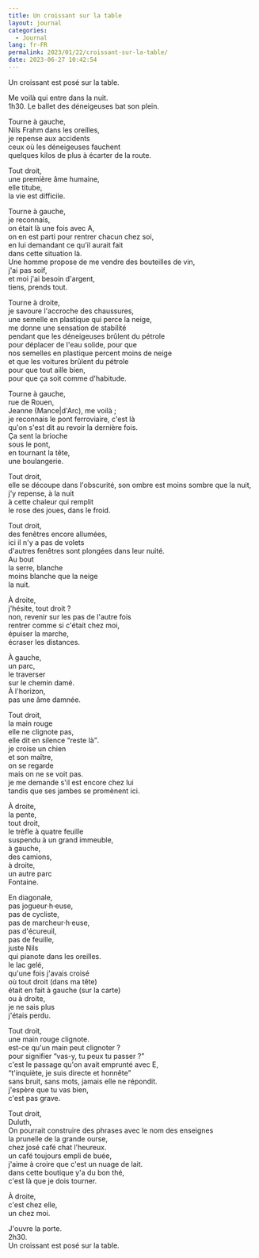 ```yaml
---
title: Un croissant sur la table
layout: journal
categories:
  - Journal
lang: fr-FR
permalink: 2023/01/22/croissant-sur-la-table/
date: 2023-06-27 10:42:54
---
```


Un croissant est posé sur la table.

Me voilà qui entre dans la nuit.\
1h30.
Le ballet des déneigeuses bat son plein.

Tourne à gauche,\
Nils Frahm dans les oreilles,\
je repense aux accidents\
ceux où les déneigeuses fauchent\
quelques kilos de plus à écarter de la route.

Tout droit,\
une première âme humaine,\
elle titube,\
la vie est difficile.

Tourne à gauche,\
je reconnais,\
on était là une fois avec A,\
on en est parti pour rentrer chacun chez soi,\
en lui demandant ce qu'il aurait fait\
dans cette situation là.\
Une homme propose de me vendre des bouteilles de vin,\
j'ai pas soif,\
et moi j'ai besoin d'argent,\
tiens, prends tout.

Tourne à droite,\
je savoure l'accroche des chaussures,\
une semelle en plastique qui perce la neige,\
me donne une sensation de stabilité\
pendant que les déneigeuses brûlent du pétrole\
pour déplacer de l'eau solide, pour que\
nos semelles en plastique percent moins de neige\
et que les voitures brûlent du pétrole\
pour que tout aille bien,\
pour que ça soit comme d'habitude.

Tourne à gauche,\
rue de Rouen,\
Jeanne (Mance|d'Arc), me voilà ;\
je reconnais le pont ferroviaire, c'est là\
qu'on s'est dit au revoir la dernière fois.\
Ça sent la brioche\
sous le pont,\
en tournant la tête,\
une boulangerie.

Tout droit,\
elle se découpe dans l'obscurité,
son ombre est moins sombre que la nuit,\
j'y repense, à la nuit\
à cette chaleur qui remplit\
le rose des joues, dans le froid.

Tout droit,\
des fenêtres encore allumées,\
ici il n'y a pas de volets\
d'autres fenêtres sont plongées dans leur nuité.\
Au bout\
la serre, blanche\
moins blanche que la neige\
la nuit.

À droite,\
j'hésite, tout droit ?\
non, revenir sur les pas de l'autre fois\
rentrer comme si c'était chez moi,\
épuiser la marche,\
écraser les distances.

À gauche,\
un parc,\
le traverser\
sur le chemin damé.\
À l'horizon,\
pas une âme damnée.

Tout droit,\
la main rouge\
elle ne clignote pas,\
elle dit en silence <q>reste là</q>.\
je croise un chien\
et son maître,\
on se regarde\
mais on ne se voit pas.\
je me demande s'il est encore chez lui\
tandis que ses jambes se promènent ici.

À droite,\
la pente,\
tout droit,\
le trèfle à quatre feuille\
suspendu à un grand immeuble,\
à gauche,\
des camions,\
à droite,\
un autre parc\
Fontaine.

En diagonale,\
pas jogueur‧h‧euse,\
pas de cycliste,\
pas de marcheur‧h‧euse,\
pas d'écureuil,\
pas de feuille,\
juste Nils\
qui pianote dans les oreilles.\
le lac gelé,\
qu'une fois j'avais croisé\
où tout droit (dans ma tête)\
était en fait à gauche (sur la carte)\
ou à droite,\
je ne sais plus\
j'étais perdu.

Tout droit,\
une main rouge clignote.\
est-ce qu'un main peut clignoter ?\
pour signifier <q>vas-y, tu peux tu passer ?</q>\
c'est le passage qu'on avait emprunté avec E,\
<q>t'inquiète, je suis directe et honnête</q>\
sans bruit, sans mots, jamais elle ne répondit.\
j'espère que tu vas bien,\
c'est pas grave.

Tout droit,\
Duluth,\
On pourrait construire des phrases avec le nom des enseignes\
la prunelle de la grande ourse,\
chez josé café chat l'heureux.\
un café toujours empli de buée,\
j'aime à croire que c'est un nuage de lait.\
dans cette boutique y'a du bon thé,\
c'est là que je dois tourner.

À droite,\
c'est chez elle,\
un chez moi.

J'ouvre la porte.\
2h30.\
Un croissant est posé sur la table.
